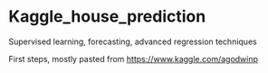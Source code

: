 # Kaggle_house_prediction
Supervised learning, forecasting, advanced regression techniques

First steps, mostly pasted from https://www.kaggle.com/agodwinp
